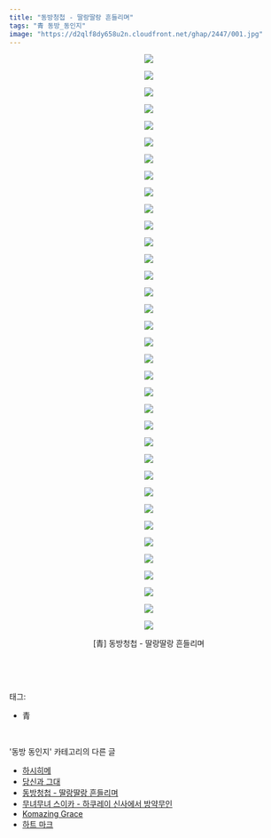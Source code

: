 ```yaml
---
title: "동방청첩 - 딸랑딸랑 흔들리며"
tags: "青 동방_동인지"
image: "https://d2qlf8dy658u2n.cloudfront.net/ghap/2447/001.jpg"
---
```

<div class="article">
<p style="text-align: center; clear: none; float: none;"><img src="{{ site.imgserver12 }}/ghap/2447/001.jpg"/></p>
<p style="text-align: center; clear: none; float: none;"><img src="{{ site.imgserver12 }}/ghap/2447/002.jpg"/></p>
<p style="text-align: center; clear: none; float: none;"><img src="{{ site.imgserver12 }}/ghap/2447/003.jpg"/></p>
<p style="text-align: center; clear: none; float: none;"><img src="{{ site.imgserver12 }}/ghap/2447/004.jpg"/></p>
<p style="text-align: center; clear: none; float: none;"><img src="{{ site.imgserver12 }}/ghap/2447/005.jpg"/></p>
<p style="text-align: center; clear: none; float: none;"><img src="{{ site.imgserver12 }}/ghap/2447/006.jpg"/></p>
<p style="text-align: center; clear: none; float: none;"><img src="{{ site.imgserver12 }}/ghap/2447/007.jpg"/></p>
<p style="text-align: center; clear: none; float: none;"><img src="{{ site.imgserver12 }}/ghap/2447/008.jpg"/></p>
<p style="text-align: center; clear: none; float: none;"><img src="{{ site.imgserver12 }}/ghap/2447/009.jpg"/></p>
<p style="text-align: center; clear: none; float: none;"><img src="{{ site.imgserver12 }}/ghap/2447/010.jpg"/></p>
<p style="text-align: center; clear: none; float: none;"><img src="{{ site.imgserver12 }}/ghap/2447/011.jpg"/></p>
<p style="text-align: center; clear: none; float: none;"><img src="{{ site.imgserver12 }}/ghap/2447/012.jpg"/></p>
<p style="text-align: center; clear: none; float: none;"><img src="{{ site.imgserver12 }}/ghap/2447/013.jpg"/></p>
<p style="text-align: center; clear: none; float: none;"><img src="{{ site.imgserver12 }}/ghap/2447/014.jpg"/></p>
<p style="text-align: center; clear: none; float: none;"><img src="{{ site.imgserver12 }}/ghap/2447/015.jpg"/></p>
<p style="text-align: center; clear: none; float: none;"><img src="{{ site.imgserver12 }}/ghap/2447/016.jpg"/></p>
<p style="text-align: center; clear: none; float: none;"><img src="{{ site.imgserver12 }}/ghap/2447/017.jpg"/></p>
<p style="text-align: center; clear: none; float: none;"><img src="{{ site.imgserver12 }}/ghap/2447/018.jpg"/></p>
<p style="text-align: center; clear: none; float: none;"><img src="{{ site.imgserver12 }}/ghap/2447/019.jpg"/></p>
<p style="text-align: center; clear: none; float: none;"><img src="{{ site.imgserver12 }}/ghap/2447/020.jpg"/></p>
<p style="text-align: center; clear: none; float: none;"><img src="{{ site.imgserver12 }}/ghap/2447/021.jpg"/></p>
<p style="text-align: center; clear: none; float: none;"><img src="{{ site.imgserver12 }}/ghap/2447/022.jpg"/></p>
<p style="text-align: center; clear: none; float: none;"><img src="{{ site.imgserver12 }}/ghap/2447/023.jpg"/></p>
<p style="text-align: center; clear: none; float: none;"><img src="{{ site.imgserver12 }}/ghap/2447/024.jpg"/></p>
<p style="text-align: center; clear: none; float: none;"><img src="{{ site.imgserver12 }}/ghap/2447/025.jpg"/></p>
<p style="text-align: center; clear: none; float: none;"><img src="{{ site.imgserver12 }}/ghap/2447/026.jpg"/></p>
<p style="text-align: center; clear: none; float: none;"><img src="{{ site.imgserver12 }}/ghap/2447/027.jpg"/></p>
<p style="text-align: center; clear: none; float: none;"><img src="{{ site.imgserver12 }}/ghap/2447/028.jpg"/></p>
<p style="text-align: center; clear: none; float: none;"><img src="{{ site.imgserver12 }}/ghap/2447/029.jpg"/></p>
<p style="text-align: center; clear: none; float: none;"><img src="{{ site.imgserver12 }}/ghap/2447/030.jpg"/></p>
<p style="text-align: center; clear: none; float: none;"><img src="{{ site.imgserver12 }}/ghap/2447/031.jpg"/></p>
<p style="text-align: center; clear: none; float: none;"><img src="{{ site.imgserver12 }}/ghap/2447/032.jpg"/></p>
<p style="text-align: center; clear: none; float: none;"><img src="{{ site.imgserver12 }}/ghap/2447/033.jpg"/></p>
<p style="text-align: center; clear: none; float: none;"><img src="{{ site.imgserver12 }}/ghap/2447/034.jpg"/></p>
<p style="text-align: center; clear: none; float: none;"><img src="{{ site.imgserver12 }}/ghap/2447/035.jpg"/></p>
<p style="text-align: center; clear: none; float: none;">[青] 동방청첩 - 딸랑딸랑 흔들리며</p>
<p><br/></p>
</div><br/>
<div class="tagTrail">
<p>태그: </p>
<ul>
<li>青</li>
</ul>
</div><br/>
<div class="another">
<p>'동방 동인지' 카테고리의 다른 글</p>
<ul>
<li><a href="/ghap_2450">하시히메</a></li>
<li><a href="/ghap_2449">당신과 그대</a></li>
<li><a href="/ghap_2447">동방청첩 - 딸랑딸랑 흔들리며</a></li>
<li><a href="/ghap_2446">무녀무녀 스이카 - 하쿠레이 신사에서 방약무인</a></li>
<li><a href="/ghap_2445">Komazing Grace</a></li>
<li><a href="/ghap_2442">하트 마크</a></li>
</ul>
</div><br/>
<div class="cb_module cb_fluid">
<div class="cb_wrt cb_profile">
</div><!-- commentList close -->
</div><br/>
